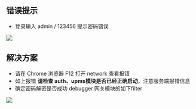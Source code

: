 ## 错误提示


+ 登录输入 admin / 123456 提示密码错误

![](https://cdn.nlark.com/yuque/0/2021/png/283679/1615343649256-18f37b8e-c827-400e-ab0e-c46460d6c26c.png)





## 解决方案


+ 请在 Chrome 浏览器 F12 打开 network  查看报错
+ 如上报错 **请检查 auth、upms模块是否已经正确启动**，注意服务端报错信息
+ 确定密码解密是否成功 debugger 网关模块的如下filter



![](https://cdn.nlark.com/yuque/0/2022/png/283679/1641981467394-fe844a14-8a65-49f9-98d4-8e5708bd5a16.png)

